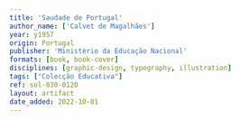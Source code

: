```yaml
---
title: 'Saudade de Portugal'
author_name: ['Calvet de Magalhães']
year: y1957
origin: Portugal
publisher: 'Ministério da Educação Nacional'
formats: [book, book-cover]
disciplines: [graphic-design, typography, illustration]
tags: ["Colecção Educativa"]
ref: sol-030-0120
layout: artifact
date_added: 2022-10-01
---
```

